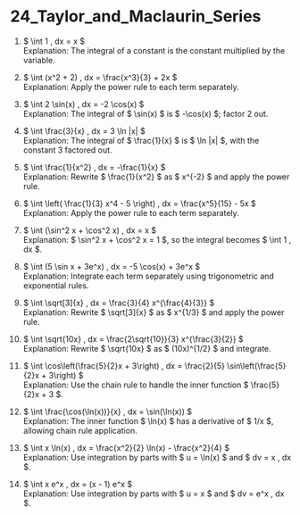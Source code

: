 # 24_Taylor_and_Maclaurin_Series
1. $ \int 1 \, dx = x $  
   Explanation: The integral of a constant is the constant multiplied by the variable.

2. $ \int (x^2 + 2) \, dx = \frac{x^3}{3} + 2x $  
   Explanation: Apply the power rule to each term separately.

3. $ \int 2 \sin(x) \, dx = -2 \cos(x) $  
   Explanation: The integral of $ \sin(x) $ is $ -\cos(x) $; factor 2 out.

4. $ \int \frac{3}{x} \, dx = 3 \ln |x| $  
   Explanation: The integral of $ \frac{1}{x} $ is $ \ln |x| $, with the constant 3 factored out.

5. $ \int \frac{1}{x^2} \, dx = -\frac{1}{x} $  
   Explanation: Rewrite $ \frac{1}{x^2} $ as $ x^{-2} $ and apply the power rule.

6. $ \int \left( \frac{1}{3} x^4 - 5 \right) \, dx = \frac{x^5}{15} - 5x $  
   Explanation: Apply the power rule to each term separately.

7. $ \int (\sin^2 x + \cos^2 x) \, dx = x $  
   Explanation: $ \sin^2 x + \cos^2 x = 1 $, so the integral becomes $ \int 1 \, dx $.

8. $ \int (5 \sin x + 3e^x) \, dx = -5 \cos(x) + 3e^x $  
   Explanation: Integrate each term separately using trigonometric and exponential rules.

9. $ \int \sqrt[3]{x} \, dx = \frac{3}{4} x^{\frac{4}{3}} $  
   Explanation: Rewrite $ \sqrt[3]{x} $ as $ x^{1/3} $ and apply the power rule.

10. $ \int \sqrt{10x} \, dx = \frac{2\sqrt{10}}{3} x^{\frac{3}{2}} $  
    Explanation: Rewrite $ \sqrt{10x} $ as $ (10x)^{1/2} $ and integrate.

11. $ \int \cos\left(\frac{5}{2}x + 3\right) \, dx = \frac{2}{5} \sin\left(\frac{5}{2}x + 3\right) $  
    Explanation: Use the chain rule to handle the inner function $ \frac{5}{2}x + 3 $.

12. $ \int \frac{\cos(\ln(x))}{x} \, dx = \sin(\ln(x)) $  
    Explanation: The inner function $ \ln(x) $ has a derivative of $ 1/x $, allowing chain rule application.

13. $ \int x \ln(x) \, dx = \frac{x^2}{2} \ln(x) - \frac{x^2}{4} $  
    Explanation: Use integration by parts with $ u = \ln(x) $ and $ dv = x \, dx $.

14. $ \int x e^x \, dx = (x - 1) e^x $  
    Explanation: Use integration by parts with $ u = x $ and $ dv = e^x \, dx $.
